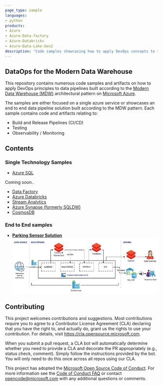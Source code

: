 ```yaml
---
page_type: sample
languages:
- python
products:
- Azure
- Azure-Data-factory
- Azure-Databricks
- Azure-Data-Lake-Gen2
description: "Code samples showcasing how to apply DevOps concepts to the Modern Data Warehouse Architecture leveraging different Azure Data Technologies."
---
```


## DataOps for the Modern Data Warehouse

This repository contains numerous code samples and artifacts on how to apply DevOps principles to data pipelines built according to the [Modern Data Warehouse (MDW)](https://azure.microsoft.com/en-au/solutions/architecture/modern-data-warehouse/) architectural pattern on [Microsoft Azure](https://azure.microsoft.com/en-au/). 

The samples are either focused on a single azure service or showcases an end to end data pipeline solution built according to the MDW pattern. Each sample contains code and artifacts relating to:
- Build and Release Pipelines (CI/CD)
- Testing
- Observability / Monitoring

## Contents

### Single Technology Samples
   - [Azure SQL](single_tech_samples/azuresql/)

   Coming soon..
   - [Data Factory](single_tech_samples/datafactory/)
   - [Azure Databricks](single_tech_samples/databricks/)
   - [Stream Analytics](single_tech_samples/streamanalytics/)
   - [Azure Synapse (formerly SQLDW)](single_tech_samples/synapseanalytics/)
   - [CosmosDB](single_tech_samples/cosmosdb/)

### End to End samples
   - [**Parking Sensor Solution**](e2e_samples/parking_sensors/)
    ![Architecture](docs/images/architecture.PNG?raw=true "Architecture")


## Contributing

This project welcomes contributions and suggestions.  Most contributions require you to agree to a
Contributor License Agreement (CLA) declaring that you have the right to, and actually do, grant us
the rights to use your contribution. For details, visit https://cla.opensource.microsoft.com.

When you submit a pull request, a CLA bot will automatically determine whether you need to provide
a CLA and decorate the PR appropriately (e.g., status check, comment). Simply follow the instructions
provided by the bot. You will only need to do this once across all repos using our CLA.

This project has adopted the [Microsoft Open Source Code of Conduct](https://opensource.microsoft.com/codeofconduct/).
For more information see the [Code of Conduct FAQ](https://opensource.microsoft.com/codeofconduct/faq/) or
contact [opencode@microsoft.com](mailto:opencode@microsoft.com) with any additional questions or comments.